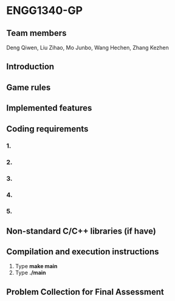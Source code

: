 # ENGG1340-GP

## Team members

Deng Qiwen, Liu Zihao, Mo Junbo, Wang Hechen, Zhang Kezhen

## Introduction

## Game rules

## Implemented features

## Coding requirements

### 1.

### 2.

### 3.

### 4.

### 5.

## Non-standard C/C++ libraries (if have)

## Compilation and execution instructions

1. Type **make main**
2. Type **./main**

## Problem Collection for Final Assessment
